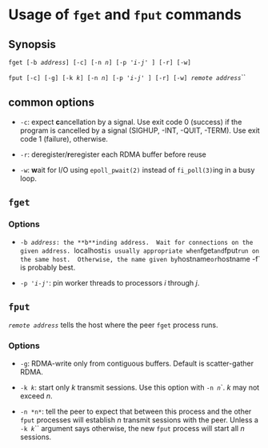 # Usage of `fget` and `fput` commands

## Synopsis

`fget [-b `*`address`*`] [-c] [-n `*`n`*`] [-p '`*`i`*` - `*`j`*`' ] [-r] [-w]`

`fput [-c] [-g] [-k `*`k`*`] [-n `*`n`*`] [-p '`*`i`*` - `*`j`*`' ] [-r] [-w] `*`remote address`*``

## common options

* `-c`: expect **c**ancellation by a signal.  Use exit code 0 (success)
  if the program is cancelled by a signal (SIGHUP, -INT, -QUIT, -TERM).
  Use exit code 1 (failure), otherwise.

* `-r`: deregister/**r**eregister each RDMA buffer before reuse

* `-w`: **w**ait for I/O using `epoll_pwait(2)` instead of
  `fi_poll(3)`ing in a busy loop.

## `fget`

### Options

* `-b `*`address`*`: the **b**inding address.  Wait for connections on the
  given address. `localhost` is usually appropriate when `fget` and
  `fput` run on the same host.  Otherwise, the name given by `hostname`
  or `hostname -f` is probably best.

* `-p '`*`i`*` - `*`j`*`'`: pin worker threads to processors
  *i* through *j*.

## `fput`

*`remote address`* tells the host where the peer `fget` process
runs.

### Options

* `-g`: RDMA-write only from contiguous buffers.  Default is
  scatter-gather RDMA.

* `-k `*`k`*: start only *k* transmit sessions.  Use this option with
  `-n `*`n`*`.  *k* may not exceed *n*.

* `-n *n*`: tell the peer to expect that between this process and the
  other `fput` processes will establish *n* transmit sessions with the
  peer.  Unless a `-k `*`k`*`` argument says otherwise, the new `fput`
  process will start all *n* sessions.

